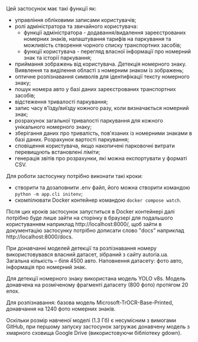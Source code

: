 Цей застосунок має такі функції як:
- управління обліковими записами користувачів;
- ролі адміністратора та звичайного користувача:
  - функції адміністратора - додавання/видалення зареєстрованих номерних знаків, налаштування тарифів на паркування та можливість створення чорного списку транспортних засобів;
  - функції користувача - перегляд власної інформації про номерний знак та історії паркування;
- приймання зображень від користувача. Детекція номерного знаку. Виявлення та виділення області з номерним знаком із зображень;
- оптичне розпізнавання символів для ідентифікації тексту номерного знаку;
- пошук номера авто у базі даних зареєстрованих транспортних засобів;
- відстеження тривалості паркування;
- запис часу в'їзду/виїзду кожного разу, коли визначається номерний знак;
- розрахунок загальної тривалості паркування для кожного унікального номерного знаку;
- зберігання даних про тривалість, пов'язаних із номерними знаками в базі даних. Розрахунок вартості паркування;
- сповіщення користувача, якщо накопичені парковочні витрати перевищують встановлені ліміти;
- генерація звітів про розрахунки, які можна експортувати у форматі CSV.

Для роботи застосунку потрібно виконати такі кроки:
- створити та дозаповнити .env файл, його можна створити командою `python -m app.cli initenv`;
- скомпілювати Docker контейнер командою `docker compose watch`.

Після цих кроків застосунок запуститься в Docker контейнері далі потрібно буде лише зайти на сторінку в браузері для подальшого користуванням наприклад http://localhost:8000/, щоб зайти в документацію застосунку потрібно дописати слово "docs" наприклад http://localhost:8000/docs.

При донавчанні моделей детекції та розпізнавання номеру використовувався власний датасет, зібраний з сайту autoria.ua. Загальна кількість –  біля 4500 авто. 
Наповнення датасету: фото авто, інформація про номерний знак.

Для детекції номерного знаку використана модель YOLO v8s. Модель донавчена на розміченому фрагменті датасету (800 фото) протягом 20 епох.

Для розпізнавання: базова модель Microsoft-TrOCR-Base-Printed, донавчання на 1240 фото номерних знаків. 

Оскільки розмір навченої моделі (1.3 Гб) є несумісним з вимогами GitHub, при першому запуску застосунок загружає донавчену модель з хмарного сховища Google Drive (використовуючи бібліотеку gdown).